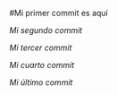 #Mi primer commit es aquí

*Mi segundo commit*

*Mi tercer commit*

*Mi cuarto commit*

*Mi último commit*
